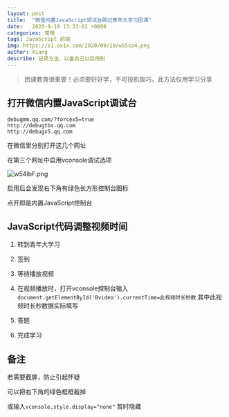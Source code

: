 ```yaml
---
layout: post
title:  "微信内置JavaScript调试台跳过青年大学习团课"
date:   2020-9-19 13:33:02 +0800
categories: 常用
tags: JavaScript 前端
img: https://s1.ax1x.com/2020/09/19/w55co4.png
author: Xiang
describe: 记录方法，以备自己以后用到 
---
```



> 团课教育很重要！必须要好好学，不可投机取巧，此方法仅用学习分享

## 打开微信内置JavaScript调试台

```
debugmm.qq.com/?forcex5=true 
http://debugtbs.qq.com 
http://debugx5.qq.com
```

在微信里分别打开这几个网址

在第三个网址中启用vconsole调试选项

![w54lbF.png](https://s1.ax1x.com/2020/09/19/w54lbF.png)

启用后会发现右下角有绿色长方形控制台图标

点开即是内置JavaScript控制台

## JavaScript代码调整视频时间

1. 转到青年大学习

2. 签到

3. 等待播放视频

4. 在视频播放时，打开vconsole控制台输入```document.getElementById('Bvideo').currentTime=此视频时长秒数```
其中此视频时长秒数据实际填写

5. 答题

6. 完成学习

## 备注

若需要截屏，防止引起怀疑

可以把右下角的绿色框框截掉

或输入```vconsole.style.display="none"```
暂时隐藏